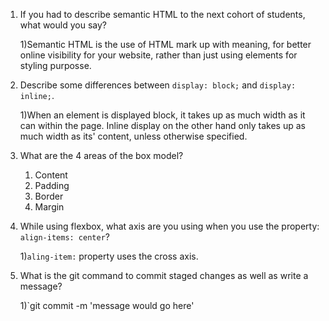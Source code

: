 1. If you had to describe semantic HTML to the next cohort of students, what would you say?

   1)Semantic HTML is the use of HTML mark up with meaning, for better online visibility for your website, rather than just using elements for styling purposse.

2. Describe some differences between `display: block;` and `display: inline;`.

   1)When an element is displayed block, it takes up as much width as it can within the page.
   Inline display on the other hand only takes up as much width as its' content, unless otherwise specified.

3. What are the 4 areas of the box model?

   1. Content
   2. Padding
   3. Border
   4. Margin

4. While using flexbox, what axis are you using when you use the property: `align-items: center`?

   1)`aling-item:` property uses the cross axis.

5. What is the git command to commit staged changes as well as write a message?

   1)`git commit -m 'message would go here'
